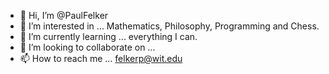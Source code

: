 - 👋 Hi, I’m @PaulFelker
- 👀 I’m interested in ... Mathematics, Philosophy, Programming and Chess.
- 🌱 I’m currently learning ... everything I can.
- 💞️ I’m looking to collaborate on ...
- 📫 How to reach me ... felkerp@wit.edu

<!---
PaulFelker/PaulFelker is a ✨ special ✨ repository because its `README.md` (this file) appears on your GitHub profile.
You can click the Preview link to take a look at your changes.
--->
